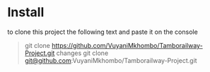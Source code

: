 # Install
to clone this project the following text and paste it on the console
> git clone https://github.com/VuyaniMkhombo/Tamborailway-Project.git
changes
> git clone git@github.com:VuyaniMkhombo/Tamborailway-Project.git
